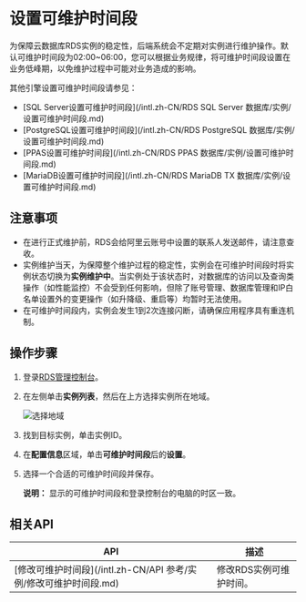 # 设置可维护时间段

为保障云数据库RDS实例的稳定性，后端系统会不定期对实例进行维护操作。默认可维护时间段为02:00~06:00，您可以根据业务规律，将可维护时间段设置在业务低峰期，以免维护过程中可能对业务造成的影响。

其他引擎设置可维护时间段请参见：

-   [SQL Server设置可维护时间段](/intl.zh-CN/RDS SQL Server 数据库/实例/设置可维护时间段.md)
-   [PostgreSQL设置可维护时间段](/intl.zh-CN/RDS PostgreSQL 数据库/实例/设置可维护时间段.md)
-   [PPAS设置可维护时间段](/intl.zh-CN/RDS PPAS 数据库/实例/设置可维护时间段.md)
-   [MariaDB设置可维护时间段](/intl.zh-CN/RDS MariaDB TX 数据库/实例/设置可维护时间段.md)

## 注意事项

-   在进行正式维护前，RDS会给阿里云账号中设置的联系人发送邮件，请注意查收。
-   实例维护当天，为保障整个维护过程的稳定性，实例会在可维护时间段时将实例状态切换为**实例维护中**。当实例处于该状态时，对数据库的访问以及查询类操作（如性能监控）不会受到任何影响，但除了账号管理、数据库管理和IP白名单设置外的变更操作（如升降级、重启等）均暂时无法使用。
-   在可维护时间段内，实例会发生1到2次连接闪断，请确保应用程序具有重连机制。

## 操作步骤

1.  登录[RDS管理控制台](https://rds.console.aliyun.com/)。

2.  在左侧单击**实例列表**，然后在上方选择实例所在地域。

    ![选择地域](https://static-aliyun-doc.oss-accelerate.aliyuncs.com/assets/img/zh-CN/3074469951/p36543.png)

3.  找到目标实例，单击实例ID。

4.  在**配置信息**区域，单击**可维护时间段**后的**设置**。

5.  选择一个合适的可维护时间段并保存。

    **说明：** 显示的可维护时间段和登录控制台的电脑的时区一致。


## 相关API

|API|描述|
|---|--|
|[修改可维护时间段](/intl.zh-CN/API 参考/实例/修改可维护时间段.md)|修改RDS实例可维护时间。|

